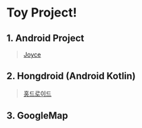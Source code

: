 # Toy Project!

  ## 1. Android Project

  > [Joyce](https://www.youtube.com/watch?v=IDVnZPjRCYg)

  ## 2. Hongdroid (Android Kotlin)

  > [홍드로이드](https://www.youtube.com/watch?v=IaXhn_I_ziY&list=PLC51MBz7PMywN2GJ53aF0UO5fnHGjW35a)

  ## 3. GoogleMap
  > [](https://)
